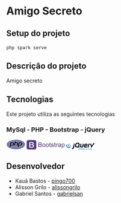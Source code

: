 # Amigo Secreto

## Setup do projeto
```
php spark serve
```
## Descrição do projeto
Amigo secreto

## Tecnologias
Este projeto utiliza as seguintes tecnologias
### MySql - PHP - Bootstrap - jQuery

<div style="border-width: 10px">
   <img width = "10%" alt = "PHP"      src= "https://github.com/gcpbarbudo/Assets/blob/main/PHP.png?raw=true">
   <img width = "20%" alt = "BOOSTRAP" src= "https://github.com/gcpbarbudo/Assets/blob/main/BOOSTRAP.png?raw=true">
   <img width = "15%" alt = "JQUERY"  src= "https://github.com/gcpbarbudo/Assets/blob/main/JQUERY.png?raw=true">
</div>

## Desenvolvedor
* Kauã Bastos - [pingo700](https://github.com/pingo700)
* Alisson Grilo - [alissongrilo](https://github.com/alissongrilo)
* Gabriel Santos - [gabrielsan](https://github.com/gabrielsan)

